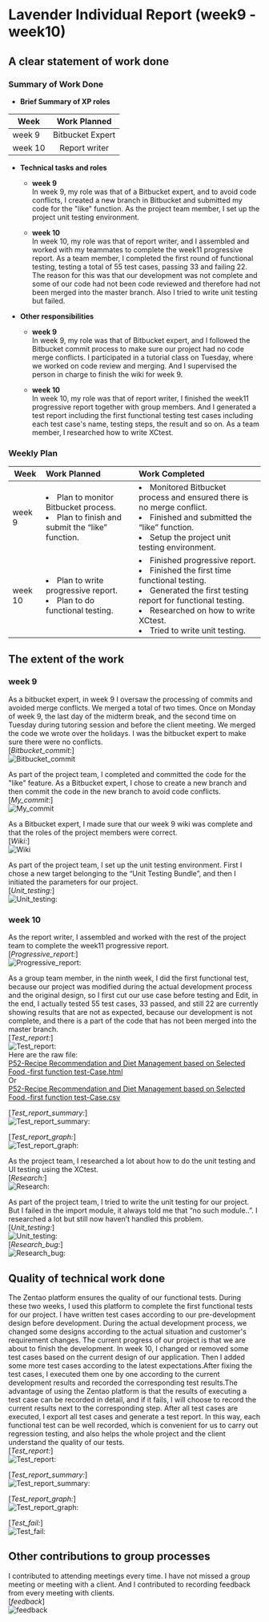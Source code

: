 # Lavender Individual Report (week9 - week10)

## A clear statement of work done

### Summary of Work Done 
- **Brief Summary of XP roles**  

| Week | Work Planned |
|----------|:-------------:|
| week 9 | Bitbucket Expert |
| week 10 | Report writer |

- **Technical tasks and roles**  
    - **week 9**   
        In week 9, my role was that of a Bitbucket expert, and to avoid code conflicts, I created a new branch in Bitbucket and submitted my code for the "like" function. As the project team member, I set up the project unit testing environment.

    - **week 10**  
        In week 10, my role was that of report writer, and I assembled and worked with my teammates to complete the week11 progressive report. As a team member, I completed the first round of functional testing, testing a total of 55 test cases, passing 33 and failing 22. The reason for this was that our development was not complete and some of our code had not been code reviewed and therefore had not been merged into the master branch. Also I tried to write unit testing but failed.

- **Other responsibilities**
    - **week 9**  
        In week 9, my role was that of Bitbucket expert, and I followed the Bitbucket commit process to make sure our project had no code merge conflicts. I participated in a tutorial class on Tuesday, where we worked on code review and merging. And I supervised the person in charge to finish the wiki for week 9.

    - **week 10**   
        In week 10, my role was that of report writer, I finished the week11 progressive report together with group members. And I generated a test report including the first functional testing test cases including each test case's name, testing steps, the result and so on. As a team member, I researched how to write XCtest.

### Weekly Plan
| Week | Work Planned | Work Completed |
|----------|:-------------|:------|
| week 9 | <li> Plan to monitor Bitbucket process. <li> Plan to finish and submit the “like” function. | <li> Monitored Bitbucket process and ensured there is no merge conflict. <li> Finished and submitted the “like” function. <li> Setup the project unit testing environment.|
| week 10 | <li> Plan to write progressive report. <li> Plan to do functional testing. | <li> Finished progressive report. <li> Finished the first time functional testing. <li> Generated the first testing report for functional testing. <li> Researched on how to write XCtest. <li> Tried to write unit testing. |

## The extent of the work
### week 9
As a bitbucket expert, in week 9 I oversaw the processing of commits and avoided merge conflicts. We merged a total of two times. Once on Monday of week 9, the last day of the midterm break, and the second time on Tuesday during tutoring session and before the client meeting. We merged the code we wrote over the holidays. I was the bitbucket expert to make sure there were no conflicts.  
[*Bitbucket_commit:*]   
![Bitbucket_commit](./week9/commit.png)  

As part of the project team, I completed and committed the code for the "like" feature. As a Bitbucket expert, I chose to create a new branch and then commit the code in the new branch to avoid code conflicts.  
[*My_commit:*]   
![My_commit](./week9/like.png)  

As a Bitbucket expert, I made sure that our week 9 wiki was complete and that the roles of the project members were correct.  
[*Wiki:*]   
![Wiki](./week9/wiki.png)  

As part of the project team, I set up the unit testing environment. First I chose a new target belonging to the “Unit Testing Bundle”, and then I initiated the parameters for our project.  
[*Unit_testing:*]   
![Unit_testing:](./week9/unit_testing.png)  

### week 10
As the report writer, I assembled and worked with the rest of the project team to complete the week11 progressive report.    
[*Progressive_report:*]   
![Progressive_report:](./week10/progressive.png)  

As a group team member, in the ninth week, I did the first functional test, because our project was modified during the actual development process and the original design, so I first cut our use case before testing and Edit, in the end, I actually tested 55 test cases, 33 passed, and still 22 are currently showing results that are not as expected, because our development is not complete, and there is a part of the code that has not been merged into the master branch.    
[*Test_report:*]   
![Test_report:](./week10/test.png)    
Here are the raw file:    
[P52-Recipe Recommendation and Diet Management based on Selected Food.-first function test-Case.html](./week10/P52-Recipe%20Recommendation%20and%20Diet%20Management%20based%20on%20Selected%20Food.-first%20function%20test-Case.html)  
Or  
[P52-Recipe Recommendation and Diet Management based on Selected Food.-first function test-Case.csv](./week10/test.csv)  

[*Test_report_summary:*]   
![Test_report_summary:](./week10/report.png)  

[*Test_report_graph:*]   
![Test_report_graph:](./week10/graph.png)  

As the project team, I researched a lot about how to do the unit testing and UI testing using the XCtest.    
[*Research:*]   
![Research:](./week10/research.png)  

As part of the project team, I tried to write the unit testing for our project. But I failed in the import module, it always told me that “no such module..”. I researched a lot but still now haven’t handled this problem.     
[*Unit_testing:*]   
![Unit_testing:](./week10/unit_testing.png)  
[*Research_bug:*]   
![Research_bug:](./week10/no_module.png)  

## Quality of technical work done
The Zentao platform ensures the quality of our functional tests. During these two weeks, I used this platform to complete the first functional tests for our project. I have written test cases according to our pre-development design before development. During the actual development process, we changed some designs according to the actual situation and customer's requirement changes. The current progress of our project is that we are about to finish the development. In week 10, I changed or removed some test cases based on the current design of our application. Then I added some more test cases according to the latest expectations.After fixing the test cases, I executed them one by one according to the current development results and recorded the corresponding test results.The advantage of using the Zentao platform is that the results of executing a test case can be recorded in detail, and if it fails, I will choose to record the current results next to the corresponding step. After all test cases are executed, I export all test cases and generate a test report. In this way, each functional test can be well recorded, which is convenient for us to carry out regression testing, and also helps the whole project and the client understand the quality of our tests.  
[*Test_report:*]   
![Test_report:](./other/test.png)    

[*Test_report_summary:*]   
![Test_report_summary:](./other/report.png)  

[*Test_report_graph:*]   
![Test_report_graph:](./other/graph.png)  

[*Test_fail:*]   
![Test_fail:](./other/fail.png)  


## Other contributions to group processes
I contributed to attending meetings every time. I have not missed a group meeting or meeting with a client. And I contributed to recording feedback from every meeting with clients.   
[*feedback*]    
![feedback](./other/feedback.png)

